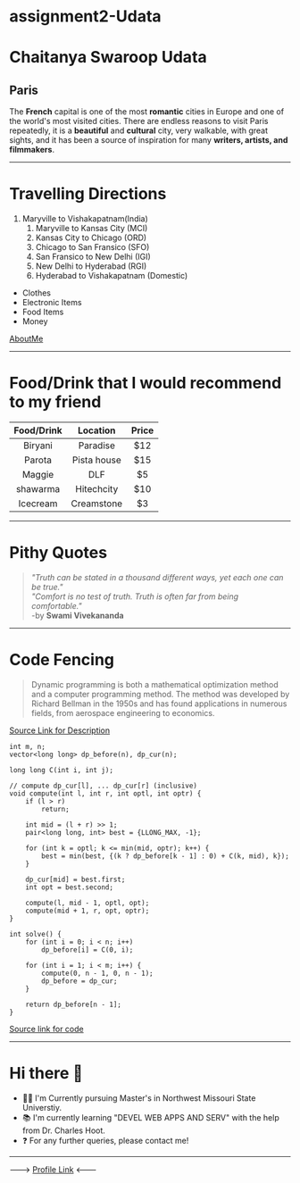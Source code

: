 # assignment2-Udata

# Chaitanya Swaroop Udata

## Paris

The **French** capital is one of the most **romantic** cities in Europe and one of the world's most visited cities. There are endless reasons to visit Paris repeatedly, it is a **beautiful** and **cultural** city, very walkable, with great sights, and it has been a source of inspiration for many **writers, artists, and filmmakers**.

---

# Travelling Directions
1. Maryville to Vishakapatnam(India)
    1. Maryville to Kansas City (MCI)
    2. Kansas City to Chicago (ORD)
    3. Chicago to San Fransico (SFO)
    4. San Fransico to New Delhi (IGI)
    5. New Delhi to Hyderabad (RGI)
    6. Hyderabad to Vishakapatnam (Domestic)

- Clothes
- Electronic Items
- Food Items
- Money
  
[AboutMe](https://github.com/chaitanyaswaroopdev/assignment2-Udata/blob/main/AboutMe.md)

---

# Food/Drink that I would recommend to my friend
| Food/Drink | Location | Price |
| :---: | :---: | :---: |
| Biryani | Paradise | $12 |
| Parota | Pista house | $15 |
| Maggie | DLF | $5 |
| shawarma | Hitechcity | $10 |
| Icecream | Creamstone | $3 |

---
# Pithy Quotes
>*"Truth can be stated in a thousand different ways, yet each one can be true."*<br/>
>*"Comfort is no test of truth. Truth is often far from being comfortable."*<br/>
> -by **Swami Vivekananda**

---
# Code Fencing 
>Dynamic programming is both a mathematical optimization method and a computer programming method. The method was developed by Richard Bellman in the 1950s and has found applications in numerous fields, from aerospace engineering to economics.

[Source Link for Description](https://en.wikipedia.org/wiki/Dynamic_programming)

```
int m, n;
vector<long long> dp_before(n), dp_cur(n);

long long C(int i, int j);

// compute dp_cur[l], ... dp_cur[r] (inclusive)
void compute(int l, int r, int optl, int optr) {
    if (l > r)
        return;

    int mid = (l + r) >> 1;
    pair<long long, int> best = {LLONG_MAX, -1};

    for (int k = optl; k <= min(mid, optr); k++) {
        best = min(best, {(k ? dp_before[k - 1] : 0) + C(k, mid), k});
    }

    dp_cur[mid] = best.first;
    int opt = best.second;

    compute(l, mid - 1, optl, opt);
    compute(mid + 1, r, opt, optr);
}

int solve() {
    for (int i = 0; i < n; i++)
        dp_before[i] = C(0, i);

    for (int i = 1; i < m; i++) {
        compute(0, n - 1, 0, n - 1);
        dp_before = dp_cur;
    }

    return dp_before[n - 1];
}

```
[Source link for code](https://cp-algorithms.com/dynamic_programming/profile-dynamics.html)

---


# Hi there 👋
- 🧑‍🎓 I'm Currently pursuing Master's in Northwest Missouri State Universtiy.
- 📚 I'm currently learning "DEVEL WEB APPS AND SERV" with the help from Dr. Charles Hoot.
- ❓ For any further queries, please contact me!  

---

---> [Profile Link](https://github.com/chaitanyaswaroopdev) <---